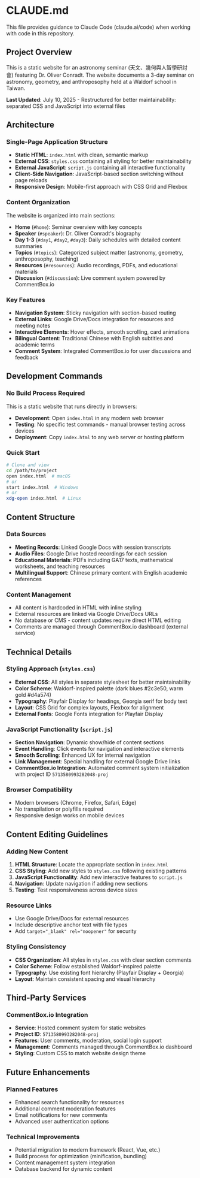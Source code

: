 # CLAUDE.md

This file provides guidance to Claude Code (claude.ai/code) when working with code in this repository.

## Project Overview

This is a static website for an astronomy seminar (天文、幾何與人智學研討會) featuring Dr. Oliver Conradt. The website documents a 3-day seminar on astronomy, geometry, and anthroposophy held at a Waldorf school in Taiwan.

**Last Updated**: July 10, 2025 - Restructured for better maintainability: separated CSS and JavaScript into external files

## Architecture

### Single-Page Application Structure
- **Static HTML**: `index.html` with clean, semantic markup
- **External CSS**: `styles.css` containing all styling for better maintainability
- **External JavaScript**: `script.js` containing all interactive functionality
- **Client-Side Navigation**: JavaScript-based section switching without page reloads
- **Responsive Design**: Mobile-first approach with CSS Grid and Flexbox

### Content Organization
The website is organized into main sections:
- **Home** (`#home`): Seminar overview with key concepts
- **Speaker** (`#speaker`): Dr. Oliver Conradt's biography
- **Day 1-3** (`#day1`, `#day2`, `#day3`): Daily schedules with detailed content summaries
- **Topics** (`#topics`): Categorized subject matter (astronomy, geometry, anthroposophy, teaching)
- **Resources** (`#resources`): Audio recordings, PDFs, and educational materials
- **Discussion** (`#discussion`): Live comment system powered by CommentBox.io

### Key Features
- **Navigation System**: Sticky navigation with section-based routing
- **External Links**: Google Drive/Docs integration for resources and meeting notes
- **Interactive Elements**: Hover effects, smooth scrolling, card animations
- **Bilingual Content**: Traditional Chinese with English subtitles and academic terms
- **Comment System**: Integrated CommentBox.io for user discussions and feedback

## Development Commands

### No Build Process Required
This is a static website that runs directly in browsers:
- **Development**: Open `index.html` in any modern web browser
- **Testing**: No specific test commands - manual browser testing across devices
- **Deployment**: Copy `index.html` to any web server or hosting platform

### Quick Start
```bash
# Clone and view
cd /path/to/project
open index.html  # macOS
# or
start index.html  # Windows
# or
xdg-open index.html  # Linux
```

## Content Structure

### Data Sources
- **Meeting Records**: Linked Google Docs with session transcripts
- **Audio Files**: Google Drive hosted recordings for each session
- **Educational Materials**: PDFs including GA17 texts, mathematical worksheets, and teaching resources
- **Multilingual Support**: Chinese primary content with English academic references

### Content Management
- All content is hardcoded in HTML with inline styling
- External resources are linked via Google Drive/Docs URLs
- No database or CMS - content updates require direct HTML editing
- Comments are managed through CommentBox.io dashboard (external service)

## Technical Details

### Styling Approach (`styles.css`)
- **External CSS**: All styles in separate stylesheet for better maintainability
- **Color Scheme**: Waldorf-inspired palette (dark blues #2c3e50, warm gold #d4a574)
- **Typography**: Playfair Display for headings, Georgia serif for body text
- **Layout**: CSS Grid for complex layouts, Flexbox for alignment
- **External Fonts**: Google Fonts integration for Playfair Display

### JavaScript Functionality (`script.js`)
- **Section Navigation**: Dynamic show/hide of content sections
- **Event Handling**: Click events for navigation and interactive elements
- **Smooth Scrolling**: Enhanced UX for internal navigation
- **Link Management**: Special handling for external Google Drive links
- **CommentBox.io Integration**: Automated comment system initialization with project ID `5713580993282048-proj`

### Browser Compatibility
- Modern browsers (Chrome, Firefox, Safari, Edge)
- No transpilation or polyfills required
- Responsive design works on mobile devices

## Content Editing Guidelines

### Adding New Content
1. **HTML Structure**: Locate the appropriate section in `index.html`
2. **CSS Styling**: Add new styles to `styles.css` following existing patterns
3. **JavaScript Functionality**: Add new interactive features to `script.js`
4. **Navigation**: Update navigation if adding new sections
5. **Testing**: Test responsiveness across device sizes

### Resource Links
- Use Google Drive/Docs for external resources
- Include descriptive anchor text with file types
- Add `target="_blank" rel="noopener"` for security

### Styling Consistency
- **CSS Organization**: All styles in `styles.css` with clear section comments
- **Color Scheme**: Follow established Waldorf-inspired palette
- **Typography**: Use existing font hierarchy (Playfair Display + Georgia)
- **Layout**: Maintain consistent spacing and visual hierarchy

## Third-Party Services

### CommentBox.io Integration
- **Service**: Hosted comment system for static websites
- **Project ID**: `5713580993282048-proj`
- **Features**: User comments, moderation, social login support
- **Management**: Comments managed through CommentBox.io dashboard
- **Styling**: Custom CSS to match website design theme

## Future Enhancements

### Planned Features
- Enhanced search functionality for resources
- Additional comment moderation features
- Email notifications for new comments
- Advanced user authentication options

### Technical Improvements
- Potential migration to modern framework (React, Vue, etc.)
- Build process for optimization (minification, bundling)
- Content management system integration
- Database backend for dynamic content